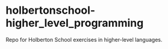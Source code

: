 # holbertonschool-higher_level_programming
Repo for Holberton School exercises in higher-level languages.
